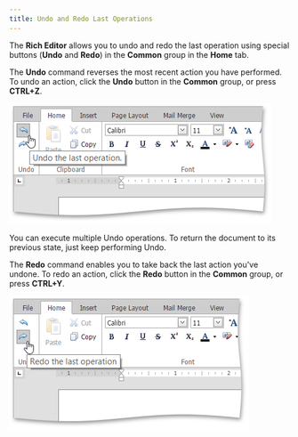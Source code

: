 ```yaml
---
title: Undo and Redo Last Operations
---
```

The **Rich Editor** allows you to undo and redo the last operation using special buttons (**Undo** and **Redo**) in the **Common** group in the **Home** tab.

The **Undo** command reverses the most recent action you have performed. To undo an action, click the **Undo** button in the **Common** group, or press **CTRL+Z**.

![EUD_ASPxRichEdit_Home_Undo](../../../images/Img117796.png)

You can execute multiple Undo operations. To return the document to its previous state, just keep performing Undo.

The **Redo** command enables you to take back the last action you've undone. To redo an action, click the **Redo** button in the **Common** group, or press **CTRL+Y**.

![EUD_ASPxRichEdit_Home_Redo](../../../images/Img117797.png)